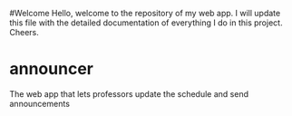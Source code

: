 #Welcome
Hello, welcome to the repository of my web app. I will update this file with the detailed documentation of everything I do in this project. Cheers.

# announcer
The web app that lets professors update the schedule and send announcements